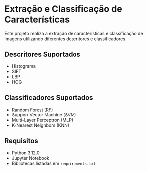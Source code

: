 # Extração e Classificação de Características

Este projeto realiza a extração de características e classificação de imagens utilizando diferentes descritores e classificadores.

## Descritores Suportados
- Histograma
- SIFT
- LBP
- HOG

## Classificadores Suportados
- Random Forest (RF)
- Support Vector Machine (SVM)
- Multi-Layer Perceptron (MLP)
- K-Nearest Neighbors (KNN)

## Requisitos
- Python 3.12.0
- Jupyter Notebook
- Bibliotecas listadas em `requirements.txt`

